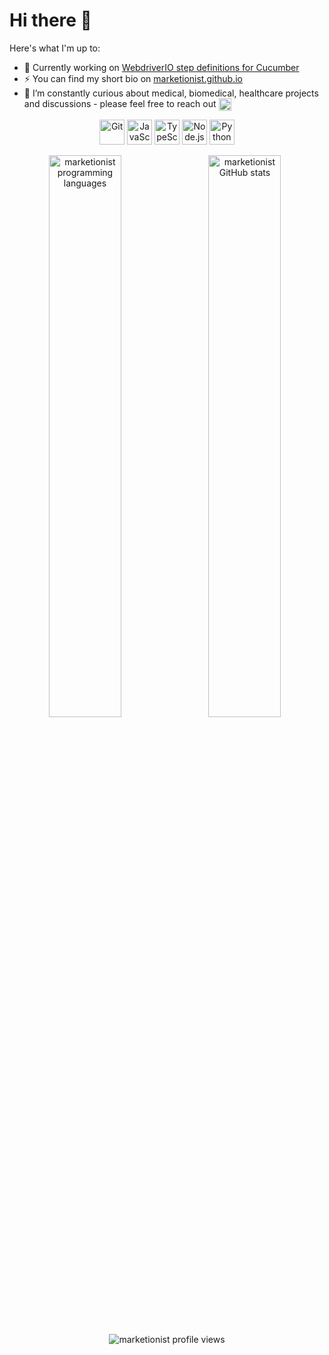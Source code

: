 # Hi there 👋

Here's what I'm up to:

- 🔭 Currently working on [WebdriverIO step definitions for Cucumber](https://github.com/Marketionist/webdriverio-cucumber-steps)
- ⚡ You can find my short bio on [marketionist.github.io](https://marketionist.github.io/)
- 🌱 I’m constantly curious about medical, biomedical, healthcare
    projects and discussions - please feel free to reach out <a href="https://www.linkedin.com/in/dshpakovskyi/" target="_blank"><img align="center" src="https://cdn.jsdelivr.net/npm/simple-icons@3.0.1/icons/linkedin.svg" alt="LinkedIn" width="20" height="20"></a>
<!-- - 💬 Ask me about ...
- 🤔 I’m looking for help with ...
- 📫 How to reach me: ...
- ✨ ... -->

<p align="center">
    <img src="https://www.vectorlogo.zone/logos/git-scm/git-scm-icon.svg" alt="Git" width="40" height="40">
    <img src="https://rawcdn.githack.com/devicons/devicon/9c6bfdb9783cdfe1018666ed76adcfd3eab6fad6/icons/javascript/javascript-original.svg" alt="JavaScript" width="40" height="40">
    <img src="https://rawcdn.githack.com/devicons/devicon/9c6bfdb9783cdfe1018666ed76adcfd3eab6fad6/icons/typescript/typescript-original.svg" alt="TypeScript" width="40" height="40">
    <img src="https://rawcdn.githack.com/devicons/devicon/9c6bfdb9783cdfe1018666ed76adcfd3eab6fad6/icons/nodejs/nodejs-original-wordmark.svg" alt="Node.js" width="40" height="40">
    <img src="https://rawcdn.githack.com/devicons/devicon/9c6bfdb9783cdfe1018666ed76adcfd3eab6fad6/icons/python/python-original.svg" alt="Python" width="40" height="40">
</p>

<p align="center">
    <img align="left" src="https://github-readme-stats.vercel.app/api/top-langs/?username=marketionist&layout=compact&hide=html" alt="marketionist programming languages" width="48%">&nbsp;<img align="center" src="https://github-readme-stats.vercel.app/api?username=marketionist&show_icons=true&count_private=true" alt="marketionist GitHub stats" width="48%">
</p>

<p align="center">
    <img align="center" src="https://komarev.com/ghpvc/?username=marketionist" alt="marketionist profile views">
</p>
